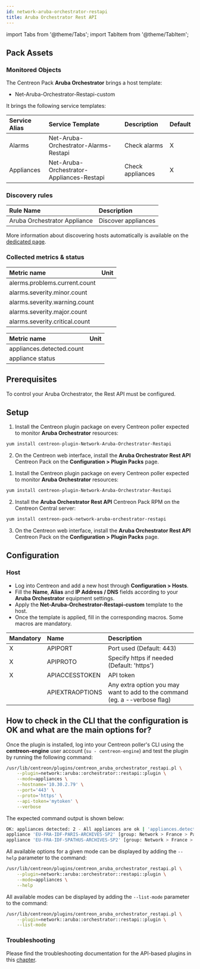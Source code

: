 ```yaml
---
id: network-aruba-orchestrator-restapi
title: Aruba Orchestrator Rest API
---
```

import Tabs from '@theme/Tabs';
import TabItem from '@theme/TabItem';

## Pack Assets

### Monitored Objects

The Centreon Pack **Aruba Orchestrator** brings a host template:
* Net-Aruba-Orchestrator-Restapi-custom

It brings the following service templates:

| Service Alias | Service Template                          | Description      | Default |
|:--------------|:------------------------------------------|:-----------------|:--------|
| Alarms        | Net-Aruba-Orchestrator-Alarms-Restapi     | Check alarms     | X       |
| Appliances    | Net-Aruba-Orchestrator-Appliances-Restapi | Check appliances | X       |

### Discovery rules

<Tabs groupId="sync">
<TabItem value="Host" label="Host">

| Rule Name                    | Description         |
|:-----------------------------|:--------------------|
| Aruba Orchestrator Appliance | Discover appliances |

More information about discovering hosts automatically is available on the [dedicated page](/docs/monitoring/discovery/hosts-discovery).

</TabItem>
</Tabs>

### Collected metrics & status

<Tabs groupId="sync">
<TabItem value="Alarms" label="Alarms">

| Metric name                    | Unit  |
| :----------------------------- | :---- |
| alerms.problems.current.count  |       |
| alarms.severity.minor.count    |       |
| alarms.severity.warning.count  |       |
| alarms.severity.major.count    |       |
| alarms.severity.critical.count |       |

</TabItem>
<TabItem value="Appliances" label="Appliances">

| Metric name               | Unit  |
| :------------------------ | :---- |
| appliances.detected.count |       |
| appliance status          |       |

</TabItem>
</Tabs>

## Prerequisites

To control your Aruba Orchestrator, the Rest API must be configured.

## Setup

<Tabs groupId="sync">
<TabItem value="Online License" label="Online License">

1. Install the Centreon plugin package on every Centreon poller expected to monitor **Aruba Orchestrator** resources:

```bash
yum install centreon-plugin-Network-Aruba-Orchestrator-Restapi
```

2. On the Centreon web interface, install the **Aruba Orchestrator Rest API** Centreon Pack on the **Configuration > Plugin Packs** page.

</TabItem>
<TabItem value="Offline License" label="Offline License">

1. Install the Centreon plugin package on every Centreon poller expected to monitor **Aruba Orchestrator** resources:

```bash
yum install centreon-plugin-Network-Aruba-Orchestrator-Restapi
```

2. Install the **Aruba Orchestrator Rest API** Centreon Pack RPM on the Centreon Central server:

```bash
yum install centreon-pack-network-aruba-orchestrator-restapi
```

3. On the Centreon web interface, install the **Aruba Orchestrator Rest API** Centreon Pack on the **Configuration > Plugin Packs** page.

</TabItem>
</Tabs>

## Configuration

### Host

* Log into Centreon and add a new host through **Configuration > Hosts**.
* Fill the **Name**, **Alias** and **IP Address / DNS** fields according to your **Aruba Orchestrator** equipment settings.
* Apply the **Net-Aruba-Orchestrator-Restapi-custom** template to the host.
* Once the template is applied, fill in the corresponding macros. Some macros are mandatory.

| Mandatory | Name            | Description                                                                |
| :-------- | :-------------- | :------------------------------------------------------------------------- |
| X         | APIPORT         | Port used (Default: 443)                                                   |
| X         | APIPROTO        | Specify https if needed (Default: 'https')                                 |
| X         | APIACCESSTOKEN  | API token                                                                  |
|           | APIEXTRAOPTIONS | Any extra option you may want to add to the command (eg. a --verbose flag) |

## How to check in the CLI that the configuration is OK and what are the main options for? 

Once the plugin is installed, log into your Centreon poller's CLI using the
**centreon-engine** user account (`su - centreon-engine`) and test the plugin by
running the following command:

```bash
/usr/lib/centreon/plugins/centreon_aruba_orchestrator_restapi.pl \
    --plugin=network::aruba::orchestrator::restapi::plugin \
    --mode=appliances \
    --hostname='10.30.2.79' \
    --port='443' \
    --proto='https' \
    --api-token='mytoken' \
    --verbose
```

The expected command output is shown below:

```bash
OK: appliances detected: 2 - All appliances are ok | 'appliances.detected.count'=2;;;0;
appliance 'EU-FRA-IDF-PARIS-ARCHIVES-SP2' [group: Network > France > Paris] state: normal
appliance 'EU-FRA-IDF-SPATHUS-ARCHIVES-SP2' [group: Network > France > Saint-Pathus] state: normal
```

All available options for a given mode can be displayed by adding the 
`--help` parameter to the command:

```bash
/usr/lib/centreon/plugins/centreon_aruba_orchestrator_restapi.pl \
    --plugin=network::aruba::orchestrator::restapi::plugin \
    --mode=appliances \
    --help
```

All available modes can be displayed by adding the 
`--list-mode` parameter to the command:

```bash
/usr/lib/centreon/plugins/centreon_aruba_orchestrator_restapi.pl \
    --plugin=network::aruba::orchestrator::restapi::plugin \
    --list-mode
```

### Troubleshooting

Please find the troubleshooting documentation for the API-based plugins in
this [chapter](../getting-started/how-to-guides/troubleshooting-plugins.md#http-and-api-checks).
